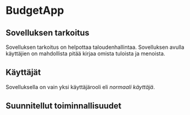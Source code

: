 <h1>BudgetApp</h1>
  <h2>Sovelluksen tarkoitus</h2>
  
Sovelluksen tarkoitus on helpottaa taloudenhallintaa. Sovelluksen avulla käyttäjien on mahdollista pitää kirjaa omista  tuloista ja menoista.

  <h2>Käyttäjät</h2>
    
  Sovelluksella on vain yksi käyttäjärooli eli _normaali käyttäjä_.
  
  <h2>Suunnitellut toiminnallisuudet</h2>
    

      
